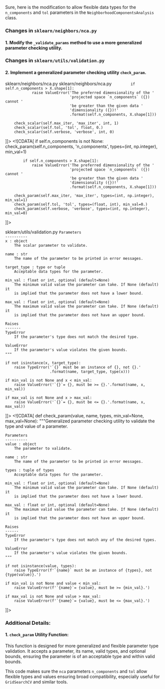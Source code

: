 Sure, here is the modification to allow flexible data types for the `n_components` and `tol` parameters in the `NeighborhoodComponentsAnalysis` class.

### Changes in `sklearn/neighbors/nca.py`

#### 1. Modify the `_validate_params` method to use a more generalized parameter checking utility.

### Changes in `sklearn/utils/validation.py`

#### 2. Implement a generalized parameter checking utility `check_param`.

<change>
<file change-number-for-this-file="1">sklearn/neighbors/nca.py</file>
<original line-count="29" no-ellipsis="true"><![CDATA[
from ..utils.validation import (check_is_fitted, check_array, check_X_y,
                                check_scalar)
]]></original>
<modified no-ellipsis="true"><![CDATA[
from ..utils.validation import (check_is_fitted, check_array, check_X_y,
                                check_scalar, check_param)
]]></modified>
</change>

<change>
<file change-number-for-this-file="2">sklearn/neighbors/nca.py</file>
<original line-count="30" no-ellipsis="true"><![CDATA[
        if self.n_components is not None:
            check_scalar(self.n_components, 'n_components', int, 1)

            if self.n_components > X.shape[1]:
                raise ValueError('The preferred dimensionality of the '
                                 'projected space `n_components` ({}) cannot '
                                 'be greater than the given data '
                                 'dimensionality ({})!'
                                 .format(self.n_components, X.shape[1]))

        check_scalar(self.max_iter, 'max_iter', int, 1)
        check_scalar(self.tol, 'tol', float, 0.)
        check_scalar(self.verbose, 'verbose', int, 0)
]]></original>
<modified no-ellipsis="true"><![CDATA[
        if self.n_components is not None:
            check_param(self.n_components, 'n_components', types=(int, np.integer), min_val=1)

            if self.n_components > X.shape[1]:
                raise ValueError('The preferred dimensionality of the '
                                 'projected space `n_components` ({}) cannot '
                                 'be greater than the given data '
                                 'dimensionality ({})!'
                                 .format(self.n_components, X.shape[1]))

        check_param(self.max_iter, 'max_iter', types=(int, np.integer), min_val=1)
        check_param(self.tol, 'tol', types=(float, int), min_val=0.)
        check_param(self.verbose, 'verbose', types=(int, np.integer), min_val=0)
]]></modified>
</change>

<change>
<file change-number-for-this-file="3">sklearn/utils/validation.py</file>
<original line-count="41" no-ellipsis="true"><![CDATA[
def check_scalar(x, name, target_type, min_val=None, max_val=None):
    """Validate scalar parameters type and value.

    Parameters
    ----------
    x : object
        The scalar parameter to validate.

    name : str
        The name of the parameter to be printed in error messages.

    target_type : type or tuple
        Acceptable data types for the parameter.

    min_val : float or int, optional (default=None)
        The minimum valid value the parameter can take. If None (default) it
        is implied that the parameter does not have a lower bound.

    max_val : float or int, optional (default=None)
        The maximum valid value the parameter can take. If None (default) it
        is implied that the parameter does not have an upper bound.

    Raises
    -------
    TypeError
        If the parameter's type does not match the desired type.

    ValueError
        If the parameter's value violates the given bounds.
    """

    if not isinstance(x, target_type):
        raise TypeError('`{}` must be an instance of {}, not {}.'
                        .format(name, target_type, type(x)))

    if min_val is not None and x < min_val:
        raise ValueError('`{}`= {}, must be >= {}.'.format(name, x, min_val))

    if max_val is not None and x > max_val:
        raise ValueError('`{}`= {}, must be <= {}.'.format(name, x, max_val))
]]></original>
<modified no-ellipsis="true"><![CDATA[
def check_param(value, name, types, min_val=None, max_val=None):
    """Generalized parameter checking utility to validate the type
    and value of a parameter.

    Parameters
    ----------
    value : object
        The parameter to validate.

    name : str
        The name of the parameter to be printed in error messages.

    types : tuple of types
        Acceptable data types for the parameter.

    min_val : float or int, optional (default=None)
        The minimum valid value the parameter can take. If None (default) it
        is implied that the parameter does not have a lower bound.

    max_val : float or int, optional (default=None)
        The maximum valid value the parameter can take. If None (default) it
        is implied that the parameter does not have an upper bound.

    Raises
    ------
    TypeError
        If the parameter's type does not match any of the desired types.

    ValueError
        If the parameter's value violates the given bounds.
    """

    if not isinstance(value, types):
        raise TypeError(f'`{name}` must be an instance of {types}, not {type(value)}.')

    if min_val is not None and value < min_val:
        raise ValueError(f'`{name}`= {value}, must be >= {min_val}.')

    if max_val is not None and value > max_val:
        raise ValueError(f'`{name}`= {value}, must be <= {max_val}.')
]]></modified>
</change>


### Additional Details:

#### 1. `check_param` Utility Function:
This function is designed for more generalized and flexible parameter type validation. It accepts a parameter, its name, valid types, and optional bounds, ensuring the parameter is of an acceptable type and within valid bounds.


This code makes sure the `nca` parameters `n_components` and `tol` allow flexible types and values ensuring broad compatibility, especially useful for `GridSearchCV` and similar tools. 